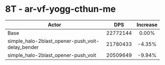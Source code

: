 # 8T - ar-vf-yogg-cthun-me
| Actor | DPS | Increase |
|---|:---:|:---:|
|Base|22772144|0.00%|
|simple_halo-2blast_opener-push_voit-delay_bender|21780433|-4.35%|
|simple_halo-2blast_opener-push_voit|20509649|-9.94%|
